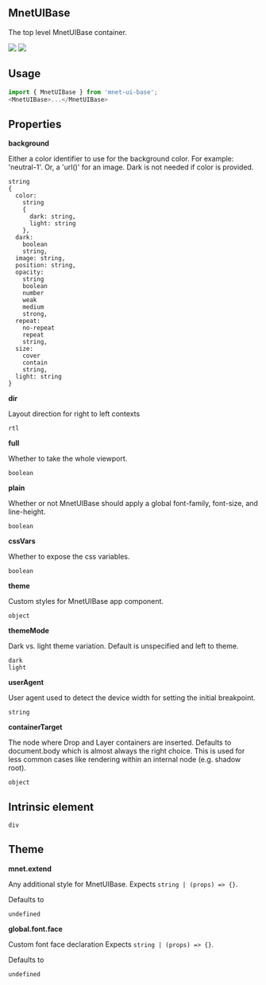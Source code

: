 ## MnetUIBase
The top level MnetUIBase container.

[![](https://cdn-images-1.medium.com/fit/c/120/120/1*TD1P0HtIH9zF0UEH28zYtw.png)](https://storybook.MnetUIBase.io/?selectedKind=MnetUIBase&full=0&addons=0&stories=1&panelRight=0) [![](https://codesandbox.io/static/img/play-codesandbox.svg)](https://codesandbox.io/s/github/MnetUIBase/MnetUIBase-sandbox?initialpath=mnetuibase&module=%2Fsrc%2FMnetUIBase.js)
## Usage

```javascript
import { MnetUIBase } from 'mnet-ui-base';
<MnetUIBase>...</MnetUIBase>
```

## Properties

**background**

Either a color 
identifier to use for the background color. For example: 'neutral-1'. Or, a 
'url()' for an image. Dark is not needed if color is provided.

```
string
{
  color: 
    string
    {
      dark: string,
      light: string
    },
  dark: 
    boolean
    string,
  image: string,
  position: string,
  opacity: 
    string
    boolean
    number
    weak
    medium
    strong,
  repeat: 
    no-repeat
    repeat
    string,
  size: 
    cover
    contain
    string,
  light: string
}
```

**dir**

Layout direction for right to left contexts

```
rtl
```

**full**

Whether to take the whole viewport.

```
boolean
```

**plain**

Whether or not MnetUIBase should apply a global font-family, font-size,
        and line-height.

```
boolean
```

**cssVars**

Whether to expose the css variables.

```
boolean
```

**theme**

Custom styles for MnetUIBase app component.

```
object
```

**themeMode**

Dark vs. light theme variation. Default is unspecified and left to
      theme.

```
dark
light
```

**userAgent**

User agent used to detect the device width for setting the initial
      breakpoint.

```
string
```

**containerTarget**

The node where Drop and Layer containers are inserted. Defaults to
      document.body which is almost always the right choice. This is used
      for less common cases like rendering within an internal node (e.g.
      shadow root).

```
object
```
  
## Intrinsic element

```
div
```
## Theme
  
**mnet.extend**

Any additional style for MnetUIBase. Expects `string | (props) => {}`.

Defaults to

```
undefined
```

**global.font.face**

Custom font face declaration Expects `string | (props) => {}`.

Defaults to

```
undefined
```
